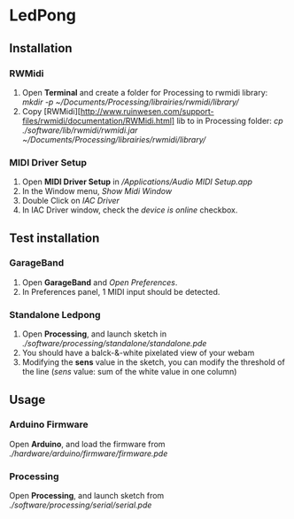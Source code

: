 # LedPong

## Installation

### RWMidi

1. Open **Terminal** and create a folder for Processing to rwmidi library: _mkdir -p ~/Documents/Processing/librairies/rwmidi/library/_
1. Copy [RWMidi][http://www.ruinwesen.com/support-files/rwmidi/documentation/RWMidi.html] lib to in Processing folder: _cp ./software/lib/rwmidi/rwmidi.jar ~/Documents/Processing/librairies/rwmidi/library/_

### MIDI Driver Setup

1. Open **MIDI Driver Setup** in _/Applications/Audio MIDI Setup.app_
1. In the Window menu, _Show Midi Window_
1. Double Click on _IAC Driver_
1. In IAC Driver window, check the _device is online_ checkbox.

## Test installation

### GarageBand

1. Open **GarageBand** and _Open Preferences_.
1. In Preferences panel, 1 MIDI input should be detected.

### Standalone Ledpong

1. Open **Processing**, and launch sketch in _./software/processing/standalone/standalone.pde_
1. You should have a balck-&-white pixelated view of your webam
1. Modifying the **sens** value in the sketch, you can modify the threshold of the line (_sens_ value: sum of the white value in one column)

## Usage

### Arduino Firmware

Open **Arduino**, and load the firmware from _./hardware/arduino/firmware/firmware.pde_

### Processing

Open **Processing**, and launch sketch from _./software/processing/serial/serial.pde_